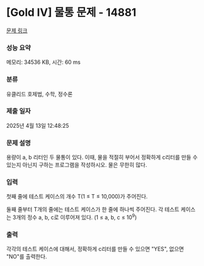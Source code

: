 # [Gold IV] 물통 문제 - 14881 

[문제 링크](https://www.acmicpc.net/problem/14881) 

### 성능 요약

메모리: 34536 KB, 시간: 60 ms

### 분류

유클리드 호제법, 수학, 정수론

### 제출 일자

2025년 4월 13일 12:48:25

### 문제 설명

<p>용량이 a, b 리터인 두 물통이 있다. 이때, 물을 적절히 부어서 정확하게 c리터를 만들 수 있는지 아닌지 구하는 프로그램을 작성하시오. 물은 무한히 많다.</p>

### 입력 

 <p>첫째 줄에 테스트 케이스의 개수 T(1 ≤ T ≤ 10,000)가 주어진다.</p>

<p>둘째 줄부터 T개의 줄에는 테스트 케이스가 한 줄에 하나씩 주어진다. 각 테스트 케이스는 3개의 정수 a, b, c로 이루어져 있다. (1 ≤ a, b, c ≤ 10<sup>9</sup>)</p>

### 출력 

 <p>각각의 테스트 케이스에 대해서, 정확하게 c리터를 만들 수 있으면 "YES", 없으면 "NO"를 출력한다.</p>

